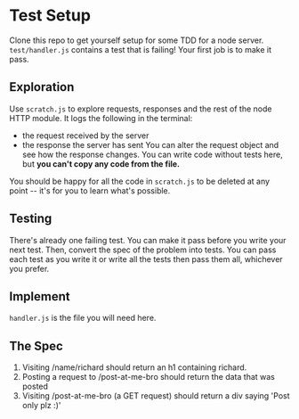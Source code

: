 # Test Setup

Clone this repo to get yourself setup for some TDD for a node server.
`test/handler.js` contains a test that is failing!
Your first job is to make it pass.

## Exploration
Use `scratch.js` to explore requests, responses and the rest of the node HTTP module.
It logs the following in the terminal:
  * the request received by the server
  * the response the server has sent
You can alter the request object and see how the response changes.
You can write code without tests here, but **you can't copy any code from the file.**

You should be happy for all the code in `scratch.js` to be deleted at any point --
it's for you to learn what's possible.

## Testing

There's already one failing test.
You can make it pass before you write your next test.
Then, convert the spec of the problem into tests.
You can pass each test as you write it or write all the tests then pass them all,
whichever you prefer.

## Implement
`handler.js` is the file you will need here.

## The Spec

1. Visiting /name/richard should return an h1 containing richard.
2. Posting a request to /post-at-me-bro should return the data that was posted
3. Visiting /post-at-me-bro (a GET request) should return a div saying 'Post only plz :)'
